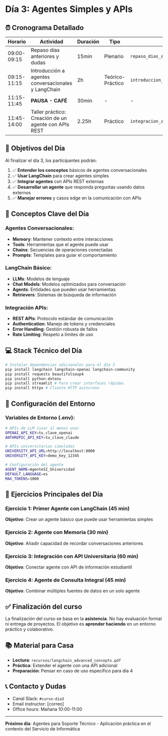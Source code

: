 # Día 3: Agentes Simples y APIs

## ⏰ Cronograma Detallado

| Horario | Actividad | Duración | Tipo | Material |
|---|---|---|---|---|
| 09:00-09:15 | Repaso días anteriores y dudas | 15min | Plenario | `repaso_dias_anteriores.md` |
| 09:15-11:15 | Introducción a agentes conversacionales y LangChain | 2h | Teórico-Práctico | `introduccion_agentes_conversacionales.md` |
| 11:15-11:45 | **PAUSA - CAFÉ** | 30min | - | - |
| 11:45-14:00 | Taller práctico: Creación de un agente con APIs REST | 2.25h | Práctico | `integracion_apis.md` |

## 🎯 Objetivos del Día

Al finalizar el día 3, los participantes podrán:

1.  ✅ **Entender los conceptos** básicos de agentes conversacionales
2.  ✅ **Usar LangChain** para crear agentes simples
3.  ✅ **Integrar agentes** con APIs REST externas
4.  ✅ **Desarrollar un agente** que responda preguntas usando datos externos
5.  ✅ **Manejar errores** y casos edge en la comunicación con APIs

## 🧠 Conceptos Clave del Día

### Agentes Conversacionales:
- **Memory**: Mantener contexto entre interacciones
- **Tools**: Herramientas que el agente puede usar
- **Chains**: Secuencias de operaciones conectadas
- **Prompts**: Templates para guiar el comportamiento

### LangChain Básico:
- **LLMs**: Modelos de lenguaje
- **Chat Models**: Modelos optimizados para conversación
- **Agents**: Entidades que pueden usar herramientas
- **Retrievers**: Sistemas de búsqueda de información

### Integración APIs:
- **REST APIs**: Protocolo estándar de comunicación
- **Authentication**: Manejo de tokens y credenciales
- **Error Handling**: Gestión robusta de fallos
- **Rate Limiting**: Respeto a límites de uso

## 💻 Stack Técnico del Día

```bash
# Instalar dependencias adicionales para el día 3
pip install langchain langchain-openai langchain-community
pip install requests beautifulsoup4
pip install python-dotenv
pip install streamlit # Para crear interfaces rápidas
pip install httpx # Cliente HTTP asíncrono
```

## 🔧 Configuración del Entorno

### Variables de Entorno (.env):
```bash
# APIs de LLM (usar al menos una)
OPENAI_API_KEY=tu_clave_openai
ANTHROPIC_API_KEY=tu_clave_claude

# APIs universitarias simuladas
UNIVERSITY_API_URL=http://localhost:8000
UNIVERSITY_API_KEY=demo_key_12345

# Configuración del agente
AGENT_NAME=AgenteSI_Universidad
DEFAULT_LANGUAGE=es
MAX_TOKENS=1000
```

## 🎯 Ejercicios Principales del Día

### Ejercicio 1: Primer Agente con LangChain (45 min)
**Objetivo**: Crear un agente básico que puede usar herramientas simples

### Ejercicio 2: Agente con Memoria (30 min)
**Objetivo**: Añadir capacidad de recordar conversaciones anteriores

### Ejercicio 3: Integración con API Universitaria (60 min)
**Objetivo**: Conectar agente con API de información estudiantil

### Ejercicio 4: Agente de Consulta Integral (45 min)
**Objetivo**: Combinar múltiples fuentes de datos en un solo agente

## ✅ Finalización del curso

La finalización del curso se basa en la **asistencia**. No hay evaluación formal ni entrega de proyectos. El objetivo es **aprender haciendo** en un entorno práctico y colaborativo.

## 📚 Material para Casa

- **Lectura**: `recursos/langchain_advanced_concepts.pdf`
- **Práctica**: Extender el agente con una API adicional
- **Preparación**: Pensar en caso de uso específico para día 4

## 📞 Contacto y Dudas

- Canal Slack: `#curso-dia3`
- Email instructor: [correo]
- Office hours: Mañana 10:00-11:00

---

**Próximo día**: Agentes para Soporte Técnico - Aplicación práctica en el contexto del Servicio de Informática
